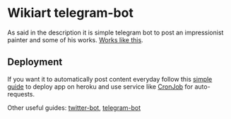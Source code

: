 # Wikiart telegram-bot
As said in the description it is simple telegram bot to post an impressionist painter and some of his works. [Works like this]().
## Deployment
If you want it to automatically post content everyday follow this [simple guide](https://www.youtube.com/watch?v=x8hVoalU0MA) to deploy app on heroku and use service like [CronJob](https://cron-job.org/en/) for auto-requests.

Other useful guides: [twitter-bot](https://funsizeathlete.medium.com/my-first-twitter-bot-using-python-and-heroku-e3ef83578f58), [telegram-bot](https://pub.towardsai.net/build-deploy-a-python-bot-with-short-term-and-long-term-memory-a3f1cd6254b8) 
